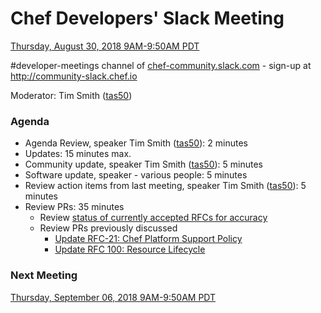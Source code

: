 # Chef Developers' Slack Meeting

[Thursday, August 30, 2018 9AM-9:50AM PDT](http://everytimezone.com/#2018-08-30,240,cn3)

\#developer-meetings channel of [chef-community.slack.com](http://chef-community.slack.com) - sign-up at <http://community-slack.chef.io>

Moderator: Tim Smith ([tas50](https://www.github.com/tas50/))

### Agenda
* Agenda Review, speaker Tim Smith ([tas50](https://www.github.com/tas50/)): 2 minutes
* Updates: 15 minutes max.
* Community update, speaker Tim Smith ([tas50](https://www.github.com/tas50/)): 5 minutes
* Software update, speaker - various people: 5 minutes
* Review action items from last meeting, speaker Tim Smith ([tas50](https://www.github.com/tas50/)): 5 minutes
* Review PRs:  35 minutes
  * Review [status of currently accepted RFCs for accuracy](https://chef.github.io/chef-rfc/)
  * Review PRs previously discussed
    * [Update RFC-21: Chef Platform Support Policy](https://github.com/chef/chef-rfc/pull/320)
    * [Update RFC 100: Resource Lifecycle](https://github.com/chef/chef-rfc/pull/318)

### Next Meeting

[Thursday, September 06, 2018 9AM-9:50AM PDT](http://everytimezone.com/#2018-09-06,240,cn3)

